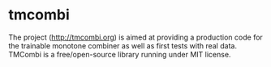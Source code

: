 # tmcombi
The project (http://tmcombi.org) is aimed at providing a production code for the trainable monotone combiner as well as first tests with real data. TMCombi is a free/open-source library running under MIT license.
